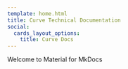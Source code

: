 ```yaml
---
template: home.html
title: Curve Technical Documentation
social:
  cards_layout_options:
    title: Curve Docs
---
```


Welcome to Material for MkDocs
